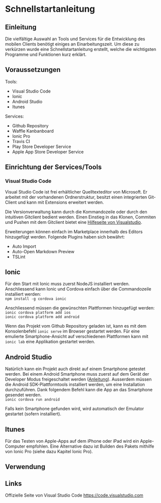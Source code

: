 # Schnellstartanleitung
## Einleitung
Die vielfältige Auswahl an Tools und Services für die Entwicklung des mobilen Clients benötigt einiges an Einarbeitungszeit. Um diese zu verkürzen wurde eine Schnellstartanleitung erstellt, welche die wichtigsten Programme und Funktionen kurz erklärt.
## Voraussetzungen
Tools:
- Visual Studio Code
- Ionic
- Android Studio
- Itunes

Services:
- Github Repository
- Waffle Kanbanboard
- Ionic Pro
- Travis CI
- Play Store Developer Service
- Apple App Store Developer Service

## Einrichtung der Services/Tools
### Visual Studio Code
Visual Studio Code ist frei erhältlicher Quelltexteditor von Microsoft. Er arbeitet mit der vorhandenen Ordnerstruktur, besitzt einen integrierten Git-Client und kann mit Extensions erweitert werden.  

Die Versionverwaltung kann durch die Kommandozeile oder durch den intuitiven Gitclient bedient werden. Einen Einstieg in das Klonen, Commiten und Pushen mit dem Gitclient bietet eine [Hilfeseite von Visualstudio](https://code.visualstudio.com/docs/editor/versioncontrol).  

Erweiterungen können einfach im Marketplace innerhalb des Editors hinzugefügt werden. Folgende Plugins haben sich bewährt:
- Auto Import
- Auto-Open Markdown Preview
- TSLint

## Ionic

Für den Start mit Ionic muss zuerst NodeJS installiert werden. Anschliessend kann Ionic und Cordova einfach über die Commandozeile installiert werden:  
`npm install -g cordova ionic`

Anschliessend müssen die gewünschten Plattformen hinzugefügt werden:  
`ionic cordova platform add ios`  
`ionic cordova platform add android`

Wenn das Projekt vom Github Repository geladen ist, kann es mit dem Konsolenbefehl `ionic serve` im Browser gestartet werden. Für eine emulierte Smartphone-Ansicht auf verschiedenen Plattformen kann mit `ionic lab` eine Applikation gestartet werden.

## Android Studio
Natürlich kann ein Projekt auch direkt auf einem Smartphone getestet werden. Bei einem Android Smartphone muss zuerst auf dem Gerät der Developer Modus freigeschaltet werden ([Anleitung](https://developer.android.com/studio/debug/dev-options.html)). Ausserdem müssen die Android SDK-Plattformtools installiert werden, um eine Installation durchzuführen. Dank folgendem Befehl kann die App an das Smartphone gesendet werden.  
`ionic cordova run android`

Falls kein Smartphone gefunden wird, wird automatisch der Emulator gestartet (sofern installiert).

## Itunes
Für das Testen von Apple-Apps auf dem iPhone oder iPad wird ein Apple-Computer empfohlen. Eine Alternative dazu ist Builden des Pakets mithilfe von Ionic Pro (siehe dazu Kapitel Ionic Pro). 

## Verwendung

## Links
Offizielle Seite von Visual Studio Code 
https://code.visualstudio.com